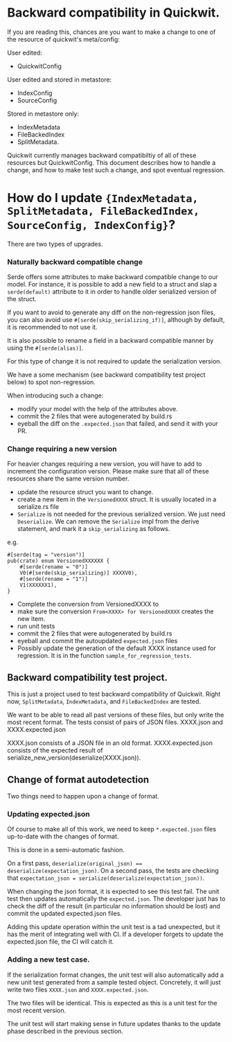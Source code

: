 # Backward compatibility in Quickwit.

If you are reading this, chances are you want to make a change to one of the resource
of quickwit's meta/config:

User edited:
- QuickwitConfig

User edited and stored in metastore:
- IndexConfig
- SourceConfig

Stored in metastore only:
- IndexMetadata
- FileBackedIndex
- SplitMetadata.

Quickwit currently manages backward compatibiltiy of all of these resources but QuickwitConfig.
This document describes how to handle a change, and how to make test such a change,
and spot eventual regression.

# How do I update `{IndexMetadata, SplitMetadata, FileBackedIndex, SourceConfig, IndexConfig}`?

There are two types of upgrades.

### Naturally backward compatible change

Serde offers some attributes to make backward compatible change to our model.
For instance, it is possible to add a new field to a struct and slap
a `serde(default)` attribute to it in order to handle older serialized version of the
struct.

If you want to avoid to generate any diff on the non-regression json files,
you can also avoid use `#[serde(skip_serializing_if)]`, although by default,
it is recommended to not use it.

It is also possible to rename a field in a backward compatible manner
by using the `#[serde(alias)]`.


For this type of change it is not required to update the serialization version.

We have a some mechanism (see backward compatibility test project below) to spot
non-regression.

When introducing such a change:
- modify your model with the help of the attributes above.
- commit the 2 files that were autogenerated by build.rs
- eyeball the diff on the `.expected.json` that failed, and send it with your PR.

### Change requiring a new version

For heavier changes requiring a new version, you will have to add to increment the configuration
version. Please make sure that all of these resources share the same version number.

- update the resource struct you want to change.
- create a new item in the `VersionedXXXX` struct. It is usually located in a serialize.rs file
- `Serialize` is not needed for the previous serialized version. We just need `Deserialize`. We can remove the `Serialize` impl from the derive statement, and mark it a `skip_serializing` as follows.

e.g.
```
#[serde(tag = "version")]
pub(crate) enum VersionedXXXXXX {
    #[serde(rename = "0")]
    V0(#[serde(skip_serializing)] XXXXV0),
    #[serde(rename = "1")]
    V1(XXXXXX1),
}
```
- Complete the conversion from VersionedXXXX to
- make sure the conversion `From<XXXX> for VersionedXXXX` creates the new item.
- run unit tests
- commit the 2 files that were autogenerated by build.rs
- eyeball and commit the autoupdated `expected.json` files
- Possibly update the generation of the default XXXX instance used for regression. It is in the function `sample_for_regression_tests`.


## Backward compatibility test project.

This is just a project used to test backward compatibility of Quickwit.
Right now, `SplitMetadata`, `IndexMetadata`, and `FileBackedIndex` are tested.

We want to be able to read all past versions of these files, but only write the most recent format.
The tests consist of pairs of JSON files.
XXXX.json and XXXX.expected.json

XXXX.json consists of a JSON file in an old format.
XXXX.expected.json consists of the expected result of
serialize_new_version(deserialize(XXXX.json)).

## Change of format autodetection

Two things need to happen upon a change of format.

### Updating expected.json

Of course to make all of this work, we need to keep `*.expected.json` files up-to-date
with the changes of format.

This is done in a semi-automatic fashion.

On a first pass, `deserialize(original_json) == deserialize(expectation_json)`.
On a second pass, the tests are checking that `expectation_json = serialize(deserialize(expectation_json))`.

When changing the json format, it is expected to see this test fail.
The unit test then updates automatically the `expected.json`. The developer just has to
check the diff of the result (in particular no information should be lost) and commit the updated expected.json files.

Adding this update operation within the unit test is a tad unexpected, but it has the merit of
integrating well with CI. If a developer forgets to update the expected.json file,
the CI will catch it.

### Adding a new test case.

If the serialization format changes, the unit test will also automatically add
a new unit test generated from a sample tested object.
Concretely, it will just write two files `XXXX.json` and `XXXX.expected.json`.

The two files will be identical. This is expected as this is a unit test for the
most recent version.

The unit test will start making sense in future updates thanks to the update phase
described in the previous section.


